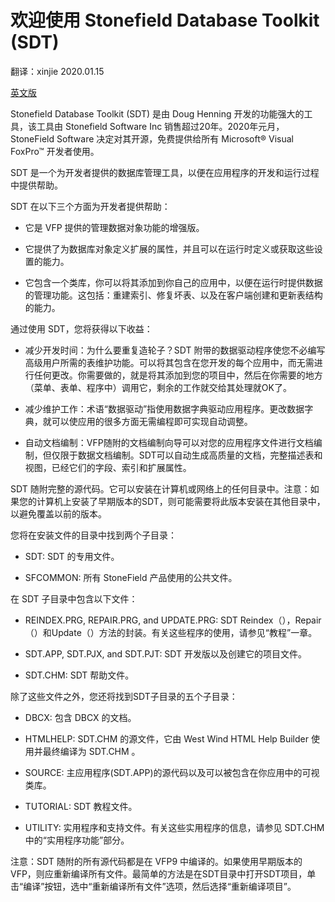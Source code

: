 # 欢迎使用 Stonefield Database Toolkit (SDT)

 翻译：xinjie    2020.01.15
 
 [英文版](https://github.com/vfp9/StonefieldDatabaseToolkit/blob/master/README_EN.md)

Stonefield Database Toolkit (SDT) 是由 Doug Henning 开发的功能强大的工具，该工具由 Stonefield Software Inc 销售超过20年。2020年元月，StoneField Software 决定对其开源，免费提供给所有 Microsoft® Visual FoxPro™ 开发者使用。

SDT 是一个为开发者提供的数据库管理工具，以便在应用程序的开发和运行过程中提供帮助。

SDT 在以下三个方面为开发者提供帮助：

* 它是 VFP 提供的管理数据对象功能的增强版。

* 它提供了为数据库对象定义扩展的属性，并且可以在运行时定义或获取这些设置的能力。

* 它包含一个类库，你可以将其添加到你自己的应用中，以便在运行时提供数据的管理功能。这包括：重建索引、修复坏表、以及在客户端创建和更新表结构的能力。

通过使用 SDT，您将获得以下收益：

* 减少开发时间：为什么要重复造轮子？SDT 附带的数据驱动程序使您不必编写高级用户所需的表维护功能。可以将其包含在您开发的每个应用中，而无需进行任何更改。你需要做的，就是将其添加到您的项目中，然后在你需要的地方（菜单、表单、程序中）调用它，剩余的工作就交给其处理就OK了。

* 减少维护工作：术语“数据驱动”指使用数据字典驱动应用程序。更改数据字典，就可以使应用的很多方面无需编程即可实现自动调整。

* 自动文档编制：VFP随附的文档编制向导可以对您的应用程序文件进行文档编制，但仅限于数据文档编制。SDT可以自动生成高质量的文档，完整描述表和视图，已经它们的字段、索引和扩展属性。

SDT 随附完整的源代码。它可以安装在计算机或网络上的任何目录中。注意：如果您的计算机上安装了早期版本的SDT，则可能需要将此版本安装在其他目录中，以避免覆盖以前的版本。

您将在安装文件的目录中找到两个子目录： 

* SDT: SDT 的专用文件。

* SFCOMMON: 所有 StoneField 产品使用的公共文件。

在 SDT 子目录中包含以下文件：

* REINDEX.PRG, REPAIR.PRG, and UPDATE.PRG: SDT Reindex（），Repair（）和Update（）方法的封装。有关这些程序的使用，请参见“教程”一章。

* SDT.APP, SDT.PJX, and SDT.PJT: SDT 开发版以及创建它的项目文件。

* SDT.CHM: SDT 帮助文件。

除了这些文件之外，您还将找到SDT子目录的五个子目录：

* DBCX: 包含 DBCX 的文档。

* HTMLHELP: SDT.CHM 的源文件，它由 West Wind HTML Help Builder 使用并最终编译为 SDT.CHM 。

* SOURCE: 主应用程序(SDT.APP)的源代码以及可以被包含在你应用中的可视类库。

* TUTORIAL: SDT 教程文件。

* UTILITY: 实用程序和支持文件。有关这些实用程序的信息，请参见 SDT.CHM 中的“实用程序功能”部分。

注意：SDT 随附的所有源代码都是在 VFP9 中编译的。如果使用早期版本的 VFP，则应重新编译所有文件。最简单的方法是在SDT目录中打开SDT项目，单击“编译”按钮，选中“重新编译所有文件”选项，然后选择“重新编译项目”。
